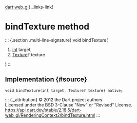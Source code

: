 [dart:web\_gl](../../dart-web_gl/dart-web_gl-library){._links-link}

bindTexture method
==================

::: {.section .multi-line-signature}
void bindTexture(

1.  [int](../../dart-core/int-class) target,
2.  [Texture](../texture-class)? texture

)
:::

Implementation {#source}
--------------

``` {.language-dart data-language="dart"}
void bindTexture(int target, Texture? texture) native;
```

::: {._attribution}
© 2012 the Dart project authors\
Licensed under the BSD 3-Clause \"New\" or \"Revised\" License.\
<https://api.dart.dev/stable/2.18.5/dart-web_gl/RenderingContext2/bindTexture.html>
:::
